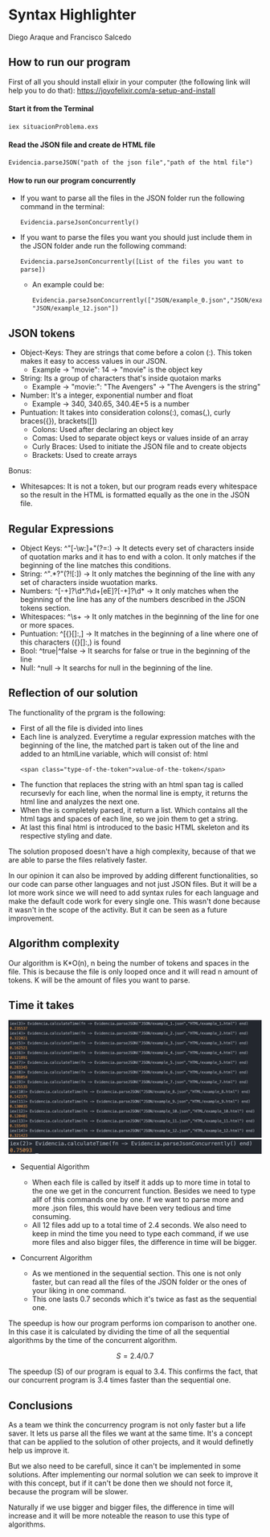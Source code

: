 # Syntax Highlighter

Diego Araque and Francisco Salcedo

## How to run our program

First of all you should install elixir in your computer (the following link will help you to do that):
https://joyofelixir.com/a-setup-and-install

#### Start it from the Terminal

```
iex situacionProblema.exs
```

#### Read the JSON file and create de HTML file

```
Evidencia.parseJSON("path of the json file","path of the html file")
```

#### How to run our program concurrently

- If you want to parse all the files in the JSON folder run the following command in the terminal:
  ```
  Evidencia.parseJsonConcurrently()
  ```
- If you want to parse the files you want you should just include them in the JSON folder ande run the following command:
  ```
  Evidencia.parseJsonConcurrently([List of the files you want to parse])
  ```
  - An example could be:
    ```
    Evidencia.parseJsonConcurrently(["JSON/example_0.json","JSON/example_7.json", "JSON/example_12.json"])
    ```

## JSON tokens

- Object-Keys: They are strings that come before a colon (:). This token makes it easy to access values in our JSON.
  - Example -> "movie": 14 -> "movie" is the object key
- String: Its a group of characters that's inside quotaion marks
  - Example -> "movie:": "The Avengers" -> "The Avengers is the string"
- Number: It's a integer, exponential number and float
  - Example -> 340, 340.65, 340.4E+5 is a number
- Puntuation: It takes into consideration colons(:), comas(,), curly braces({}), brackets([])
  - Colons: Used after declaring an object key
  - Comas: Used to separate object keys or values inside of an array
  - Curly Braces: Used to initiate the JSON file and to create objects
  - Brackets: Used to create arrays

Bonus:

- Whitesapces: It is not a token, but our program reads every whitespace so the result in the HTML is formatted equally as the one in the JSON file.

## Regular Expressions

- Object Keys: ^"[-\w:]+"(?=:) -> It detects every set of characters inside of quotation marks and it has to end with a colon. It only matches if the beginning of the line matches this conditions.
- String: ^".\*?"(?![:]) -> It only matches the beginning of the line with any set of characters inside wuotation marks.
- Numbers: ^[-+]?\d*\.?\d+[eE]?[-+]?\d* -> It only matches when the beginning of the line has any of the numbers described in the JSON tokens section.
- Whitespaces: ^\s+ -> It only matches in the beginning of the line for one or more spaces.
- Puntuation: ^[{}\[\]:,] -> It matches in the beginning of a line where one of this characters ({}[]:,) is found
- Bool: ^true|^false -> It searchs for false or true in the beginning of the line
- Null: ^null -> It searchs for null in the beginning of the line.

## Reflection of our solution

The functionality of the prgram is the following:

- First of all the file is divided into lines
- Each line is analyzed. Everytime a regular expression matches with the beginning of the line, the matched part is taken out of the line and added to an htmlLine variable, which will consist of:
  html
  ```
  <span class="type-of-the-token">value-of-the-token</span>
  ```
- The function that replaces the string with an html span tag is called recursevly for each line, when the normal line is empty, it returns the html line and analyzes the next one.
- When the is completely parsed, it return a list. Which contains all the html tags and spaces of each line, so we join them to get a string.
- At last this final html is introduced to the basic HTML skeleton and its respective styling and date.

The solution proposed doesn't have a high complexity, because of that we are able to parse the files relatively faster.

In our opinion it can also be improved by adding different functionalities, so our code can parse other languages and not just JSON files. But it will be a lot more work since we will need to add syntax rules for each language and make the default code work for every single one. This wasn't done because it wasn't in the scope of the activity. But it can be seen as a future improvement.

## Algorithm complexity

Our algorithm is K*O(n), n being the number of tokens and spaces in the file. This is because the file is only looped once and it will read n amount of tokens. K will be the amount of files you want to parse. 

## Time it takes

![Sequential](./Img/sequential.png "Sequential Time")
![Concurrent](./Img/concurrent.png "Concurrent Time")

- Sequential Algorithm

  - When each file is called by itself it adds up to more time in total to the one we get in the concurrent function. Besides we need to type allf of this commands one by one. If we want to parse more and more .json files, this would have been very tedious and time consuming.
  - All 12 files add up to a total time of 2.4 seconds. We also need to keep in mind the time you need to type each command, if we use more files and also bigger files, the difference in time will be bigger.

- Concurrent Algorithm
  - As we mentioned in the sequential section. This one is not only faster, but can read all the files of the JSON folder or the ones of your liking in one command.
  - This one lasts 0.7 seconds which it's twice as fast as the sequential one.

The speedup is how our program performs ion comparison to another one. In this case it is calculated by dividing the time of all the sequential algorithms by the time of the concurrent algorithm.

```math
S = 2.4/0.7
```

The speedup (S) of our program is equal to 3.4. This confirms the fact, that our concurrent program is 3.4 times faster than the sequential one.

## Conclusions

As a team we think the concurrency program is not only faster but a life saver. It lets us parse all the files we want at the same time. It's a concept that can be applied to the solution of other projects, and it would definetly help us improve it.

But we also need to be carefull, since it can't be implemented in some solutions. After implementing our normal solution we can seek to improve it with this concept, but if it can't be done then we should not force it, because the program will be slower.

Naturally if we use bigger and bigger files, the difference in time will increase and it will be more noteable the reason to use this type of algorithms.
